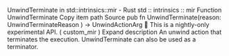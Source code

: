 UnwindTerminate in std::intrinsics::mir - Rust
std
::
intrinsics
::
mir
Function
UnwindTerminate
Copy item path
Source
pub fn UnwindTerminate(reason:
UnwindTerminateReason
) ->
UnwindActionArg
🔬
This is a nightly-only experimental API. (
custom_mir
)
Expand description
An unwind action that terminates the execution.
UnwindTerminate
can also be used as a terminator.
